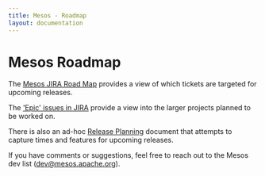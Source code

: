 ```yaml
---
title: Mesos - Roadmap
layout: documentation
---
```


# Mesos Roadmap

The [Mesos JIRA Road Map](https://issues.apache.org/jira/browse/MESOS/?selectedTab=com.atlassian.jira.jira-projects-plugin:roadmap-panel) provides a view of which tickets are targeted for upcoming releases.

The ['Epic' issues in JIRA](https://issues.apache.org/jira/issues/?jql=project%20%3D%20MESOS%20AND%20resolution%20%3D%20Unresolved%20AND%20issuetype%20%3D%20Epic%20ORDER%20BY%20priority%20DESC) provide a view into the larger projects planned to be worked on.

There is also an ad-hoc [Release Planning](https://cwiki.apache.org/confluence/display/MESOS/Mesos+Release+Planning) document that attempts to capture times and features for upcoming releases.

If you have comments or suggestions, feel free to reach out to the Mesos dev list (dev@mesos.apache.org).
